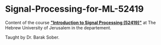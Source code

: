# Signal-Processing-for-ML-52419
Content of the course [**"Introduction to Signal Processing (52419)"**](https://shnaton.huji.ac.il/index.php/NewSyl/52419/2/2026/) at The Hebrew University of Jerusalem in the  departement.


Taught by Dr. Barak Sober.
